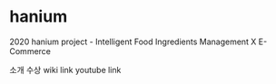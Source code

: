 # hanium
2020 hanium project - Intelligent Food Ingredients Management X E-Commerce

소개
수상
wiki link
youtube link
